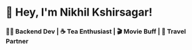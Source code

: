 # 👋 Hey, I'm Nikhil Kshirsagar!

### 🧑‍💻 Backend Dev | ☕ Tea Enthusiast | 🎬 Movie Buff | 🚞 Travel Partner

  